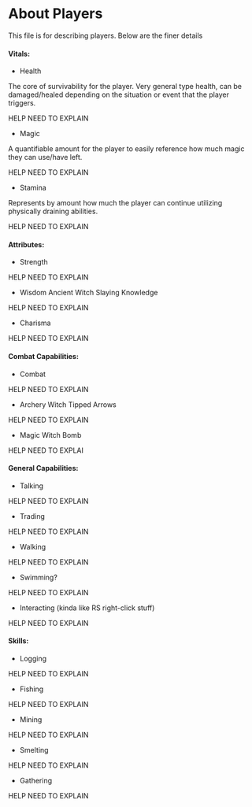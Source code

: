 # About Players

This file is for describing players. Below are the finer details

#### Vitals:
- Health

The core of survivability for the player. Very general type health, can be damaged/healed depending on the situation or event that the player triggers. 

HELP NEED TO EXPLAIN

- Magic

 A quantifiable amount for the player to easily reference how much magic they can use/have left.

HELP NEED TO EXPLAIN

- Stamina

Represents by amount how much the player can continue utilizing physically draining abilities.

HELP NEED TO EXPLAIN

#### Attributes:
- Strength

HELP NEED TO EXPLAIN

- Wisdom
Ancient Witch Slaying Knowledge

HELP NEED TO EXPLAIN

- Charisma

HELP NEED TO EXPLAIN

#### Combat Capabilities:
- Combat

HELP NEED TO EXPLAIN

- Archery
Witch Tipped Arrows

HELP NEED TO EXPLAIN

- Magic
Witch Bomb

HELP NEED TO EXPLAI

#### General Capabilities:
- Talking

HELP NEED TO EXPLAIN

- Trading

HELP NEED TO EXPLAIN

- Walking

HELP NEED TO EXPLAIN

- Swimming?

HELP NEED TO EXPLAIN

- Interacting (kinda like RS right-click stuff)

HELP NEED TO EXPLAIN

#### Skills:
- Logging

HELP NEED TO EXPLAIN

- Fishing

HELP NEED TO EXPLAIN

- Mining 

HELP NEED TO EXPLAIN

- Smelting

HELP NEED TO EXPLAIN

- Gathering

HELP NEED TO EXPLAIN
